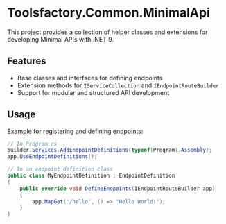 # Toolsfactory.Common.MinimalApi

This project provides a collection of helper classes and extensions for developing Minimal APIs with .NET 9.

## Features

- Base classes and interfaces for defining endpoints
- Extension methods for `IServiceCollection` and `IEndpointRouteBuilder`
- Support for modular and structured API development


## Usage

Example for registering and defining endpoints:


```csharp
// In Program.cs 
builder.Services.AddEndpointDefinitions(typeof(Program).Assembly);
app.UseEndpointDefinitions();
```

```csharp
// In an endpoint definition class
public class MyEndpointDefinition : EndpointDefinition
{
	public override void DefineEndpoints(IEndpointRouteBuilder app)
	{
		app.MapGet("/hello", () => "Hello World!");
	}
}
```